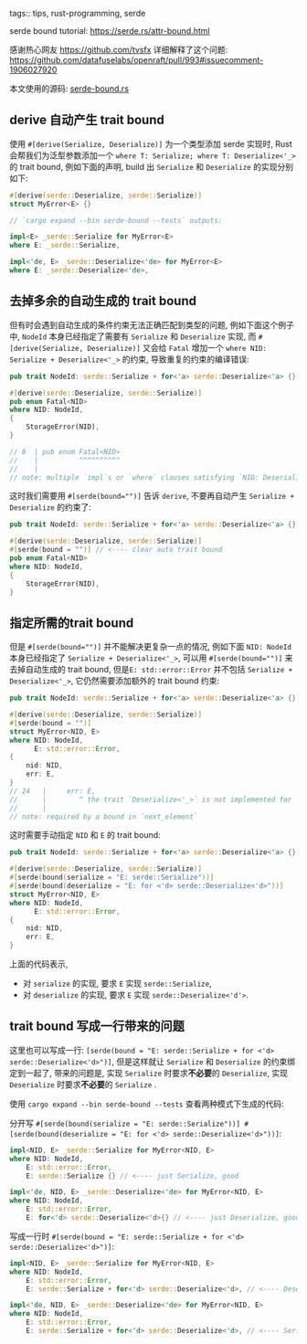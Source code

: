 tags:: tips, rust-programming, serde

serde bound tutorial: https://serde.rs/attr-bound.html

感谢热心网友 https://github.com/tvsfx 详细解释了这个问题: https://github.com/datafuselabs/openraft/pull/993#issuecomment-1906027920

本文使用的源码:
[serde-bound.rs](../rust-playground/src/bin/serde-bound.rs)

## derive 自动产生 trait bound

使用 `#[derive(Serialize, Deserialize)]` 为一个类型添加 serde 实现时,
Rust 会帮我们为泛型参数添加一个 `where T: Serialize; where T: Deserialize<'_>` 的 trait bound,
例如下面的声明, build 出 `Serialize` 和 `Deserialize` 的实现分别如下:

```rust
#[derive(serde::Deserialize, serde::Serialize)]
struct MyError<E> {}

// `cargo expand --bin serde-bound --tests` outputs:

impl<E> _serde::Serialize for MyError<E>
where E: _serde::Serialize,

impl<'de, E> _serde::Deserialize<'de> for MyError<E>
where E: _serde::Deserialize<'de>,
```

## 去掉多余的自动生成的 trait bound

但有时会遇到自动生成的条件约束无法正确匹配到类型的问题,
例如下面这个例子中, `NodeId` 本身已经指定了需要有 `Serialize` 和 `Deserialize` 实现,
而 `#[derive(Serialize, Deserialize)]` 又会给 `Fatal` 增加一个 `where NID: Serialize + Deserialize<'_>` 的约束,
导致重复的约束的编译错误:


```rust
pub trait NodeId: serde::Serialize + for<'a> serde::Deserialize<'a> {}

#[derive(serde::Deserialize, serde::Serialize)]
pub enum Fatal<NID>
where NID: NodeId,
{
    StorageError(NID),
}

// 8  | pub enum Fatal<NID>
//    |          ^^^^^^^^^^
//    |
// note: multiple `impl`s or `where` clauses satisfying `NID: Deserialize<'_>` found
```

这时我们需要用 `#[serde(bound="")]` 告诉 `derive`, 不要再自动产生 `Serialize + Deserialize` 的约束了:

```rust
pub trait NodeId: serde::Serialize + for<'a> serde::Deserialize<'a> {}

#[derive(serde::Deserialize, serde::Serialize)]
#[serde(bound = "")] // <---- clear auto trait bound
pub enum Fatal<NID>
where NID: NodeId,
{
    StorageError(NID),
}
```

## 指定所需的trait bound

但是 `#[serde(bound="")]` 并不能解决更复杂一点的情况, 例如下面 `NID: NodeId`
本身已经指定了 `Serialize + Deserialize<'_>`, 可以用 `#[serde(bound="")]`
来去掉自动生成的 trait bound, 但是`E: std::error::Error` 并不包括 `Serialize + Deserialize<'_>`,
它仍然需要添加额外的 trait bound 约束:


```rust
pub trait NodeId: serde::Serialize + for<'a> serde::Deserialize<'a> {}

#[derive(serde::Deserialize, serde::Serialize)]
#[serde(bound = "")]
struct MyError<NID, E>
where NID: NodeId,
      E: std::error::Error,
{
    nid: NID,
    err: E,
}
// 24   |     err: E,
//      |        ^ the trait `Deserialize<'_>` is not implemented for `E`
//      |
// note: required by a bound in `next_element`
```

这时需要手动指定 `NID` 和 `E` 的 trait bound:

```rust
pub trait NodeId: serde::Serialize + for<'a> serde::Deserialize<'a> {}

#[derive(serde::Deserialize, serde::Serialize)]
#[serde(bound(serialize = "E: serde::Serialize"))]
#[serde(bound(deserialize = "E: for <'d> serde::Deserialize<'d>"))]
struct MyError<NID, E>
where NID: NodeId,
      E: std::error::Error,
{
    nid: NID,
    err: E,
}
```

上面的代码表示,
- 对 `serialize` 的实现, 要求 `E` 实现 `serde::Serialize`,
- 对 `deserialize` 的实现, 要求 `E` 实现 `serde::Deserialize<'d'>`.

## trait bound 写成一行带来的问题

这里也可以写成一行: `[serde(bound = "E: serde::Serialize + for <'d> serde::Deserialize<'d>")]`,
但是这样就让 `Serialize` 和 `Deserialize` 的约束绑定到一起了, 带来的问题是,
实现 `Serialize` 时要求**不必要**的 `Deserialize`, 实现 `Deserialize` 时要求**不必要**的 `Serialize` .

使用 `cargo expand --bin serde-bound --tests` 查看两种模式下生成的代码:

分开写
`#[serde(bound(serialize = "E: serde::Serialize"))]
#[serde(bound(deserialize = "E: for <'d> serde::Deserialize<'d>"))]`:

```rust
impl<NID, E> _serde::Serialize for MyError<NID, E>
where NID: NodeId,
    E: std::error::Error,
    E: serde::Serialize {} // <---- just Serialize, good

impl<'de, NID, E> _serde::Deserialize<'de> for MyError<NID, E>
where NID: NodeId,
    E: std::error::Error,
    E: for<'d> serde::Deserialize<'d>{} // <---- just Deserialize, good
```

写成一行时
`#[serde(bound = "E: serde::Serialize + for <'d> serde::Deserialize<'d>")]`:

```rust
impl<NID, E> _serde::Serialize for MyError<NID, E>
where NID: NodeId,
    E: std::error::Error,
    E: serde::Serialize + for<'d> serde::Deserialize<'d>, // <---- Deserialize is not necessary

impl<'de, NID, E> _serde::Deserialize<'de> for MyError<NID, E>
where NID: NodeId,
    E: std::error::Error,
    E: serde::Serialize + for<'d> serde::Deserialize<'d>, // <---- Serialize is not necessary
```
